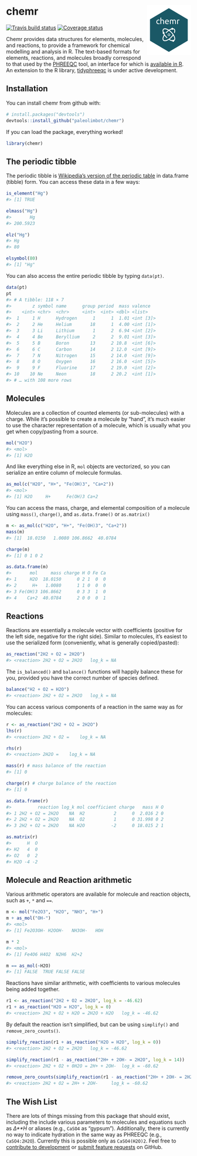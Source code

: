 
<!-- README.md is generated from README.Rmd. Please edit that file -->

# chemr <img src="man/figures/logo.png" align="right" width="120" />

[![Travis build
status](https://travis-ci.org/paleolimbot/chemr.svg?branch=master)](https://travis-ci.org/paleolimbot/chemr)
[![Coverage
status](https://codecov.io/gh/paleolimbot/chemr/branch/master/graph/badge.svg)](https://codecov.io/github/paleolimbot/chemr?branch=master)

Chemr provides data structures for elements, molecules, and reactions,
to provide a framework for chemical modelling and analysis in R. The
text-based formats for elements, reactions, and molecules broadly
correspond to that used by the
[PHREEQC](https://wwwbrr.cr.usgs.gov/projects/GWC_coupled/phreeqc/)
tool, an interface for which is [available in
R](https://cran.r-project.org/package=phreeqc). An extension to the R
library, [tidyphreeqc](https://github.com/paleolimbot/tidyphreeqc) is
under active development.

## Installation

You can install chemr from github with:

``` r
# install.packages("devtools")
devtools::install_github("paleolimbot/chemr")
```

If you can load the package, everything worked!

``` r
library(chemr)
```

## The periodic tibble

The periodic tibble is [Wikipedia’s version of the periodic
table](https://en.wikipedia.org/wiki/List_of_chemical_elements) in
data.frame (tibble) form. You can access these data in a few ways:

``` r
is_element("Hg")
#> [1] TRUE
```

``` r
elmass("Hg")
#>       Hg 
#> 200.5923
```

``` r
elz("Hg")
#> Hg 
#> 80
```

``` r
elsymbol(80)
#> [1] "Hg"
```

You can also access the entire periodic tibble by typing `data(pt)`.

``` r
data(pt)
pt
#> # A tibble: 118 × 7
#>        z symbol name      group period  mass valence  
#>    <int> <chr>  <chr>     <int>  <int> <dbl> <list>   
#>  1     1 H      Hydrogen      1      1  1.01 <int [3]>
#>  2     2 He     Helium       18      1  4.00 <int [1]>
#>  3     3 Li     Lithium       1      2  6.94 <int [2]>
#>  4     4 Be     Beryllium     2      2  9.01 <int [3]>
#>  5     5 B      Boron        13      2 10.8  <int [6]>
#>  6     6 C      Carbon       14      2 12.0  <int [9]>
#>  7     7 N      Nitrogen     15      2 14.0  <int [9]>
#>  8     8 O      Oxygen       16      2 16.0  <int [5]>
#>  9     9 F      Fluorine     17      2 19.0  <int [2]>
#> 10    10 Ne     Neon         18      2 20.2  <int [1]>
#> # … with 108 more rows
```

## Molecules

Molecules are a collection of counted elements (or sub-molecules) with a
charge. While it’s possible to create a molecule by “hand”, it’s much
easier to use the character representation of a molecule, which is
usually what you get when copy/pasting from a source.

``` r
mol("H2O")
#> <mol>
#> [1] H2O
```

And like everything else in R, `mol` objects are vectorized, so you can
serialize an entire column of molecule formulas.

``` r
as_mol(c("H2O", "H+", "Fe(OH)3", "Ca+2"))
#> <mol>
#> [1] H2O     H+      Fe(OH)3 Ca+2
```

You can access the mass, charge, and elemental composition of a molecule
using `mass()`, `charge()`, and `as.data.frame()` or `as.matrix()`

``` r
m <- as_mol(c("H2O", "H+", "Fe(OH)3", "Ca+2"))
mass(m)
#> [1]  18.0150   1.0080 106.8662  40.0784
```

``` r
charge(m)
#> [1] 0 1 0 2
```

``` r
as.data.frame(m)
#>       mol     mass charge H O Fe Ca
#> 1     H2O  18.0150      0 2 1  0  0
#> 2      H+   1.0080      1 1 0  0  0
#> 3 Fe(OH)3 106.8662      0 3 3  1  0
#> 4    Ca+2  40.0784      2 0 0  0  1
```

## Reactions

Reactions are essentially a molecule vector with coefficients (positive
for the left side, negative for the right side). Similar to molecules,
it’s easiest to use the serialized form (conveniently, what is generally
copied/pasted):

``` r
as_reaction("2H2 + O2 = 2H2O")
#> <reaction> 2H2 + O2 = 2H2O   log_k = NA
```

The `is_balanced()` and `balance()` functions will happily balance these
for you, provided you have the correct number of species defined.

``` r
balance("H2 + O2 = H2O")
#> <reaction> 2H2 + O2 = 2H2O   log_k = NA
```

You can access various components of a reaction in the same way as for
molecules:

``` r
r <- as_reaction("2H2 + O2 = 2H2O")
lhs(r)
#> <reaction> 2H2 + O2 =    log_k = NA
```

``` r
rhs(r)
#> <reaction> 2H2O =    log_k = NA
```

``` r
mass(r) # mass balance of the reaction
#> [1] 0
```

``` r
charge(r) # charge balance of the reaction
#> [1] 0
```

``` r
as.data.frame(r)
#>          reaction log_k mol coefficient charge   mass H O
#> 1 2H2 + O2 = 2H2O    NA  H2           2      0  2.016 2 0
#> 2 2H2 + O2 = 2H2O    NA  O2           1      0 31.998 0 2
#> 3 2H2 + O2 = 2H2O    NA H2O          -2      0 18.015 2 1
```

``` r
as.matrix(r)
#>      H  O
#> H2   4  0
#> O2   0  2
#> H2O -4 -2
```

## Molecule and Reaction arithmetic

Various arithmetic operators are available for molecule and reaction
objects, such as `+`, `*` and `==`.

``` r
m <- mol("Fe2O3", "H2O", "NH3", "H+")
m + as_mol("OH-")
#> <mol>
#> [1] Fe2O3OH- H2OOH-   NH3OH-   HOH
```

``` r
m * 2
#> <mol>
#> [1] Fe4O6 H4O2  N2H6  H2+2
```

``` r
m == as_mol(~H2O)
#> [1] FALSE  TRUE FALSE FALSE
```

Reactions have similar arithmetic, with coefficients to various
molecules being added together.

``` r
r1 <- as_reaction("2H2 + O2 = 2H2O", log_k = -46.62)
r1 + as_reaction("H2O = H2O", log_k = 0)
#> <reaction> 2H2 + O2 + H2O = 2H2O + H2O   log_k = -46.62
```

By default the reaction isn’t simplified, but can be using `simplify()`
and `remove_zero_counts()`.

``` r
simplify_reaction(r1 + as_reaction("H2O = H2O", log_k = 0))
#> <reaction> 2H2 + O2 = 2H2O   log_k = -46.62
```

``` r
simplify_reaction(r1 - as_reaction("2H+ + 2OH- = 2H2O", log_k = 14))
#> <reaction> 2H2 + O2 + 0H2O = 2H+ + 2OH-  log_k = -60.62
```

``` r
remove_zero_counts(simplify_reaction(r1 - as_reaction("2H+ + 2OH- = 2H2O", log_k = 14)))
#> <reaction> 2H2 + O2 = 2H+ + 2OH-     log_k = -60.62
```

## The Wish List

There are lots of things missing from this package that should exist,
including the include various parameters to molecules and equations such
as *Δ**H* or aliases (e.g., `CaSO4` as “gypsum”). Additionally, there is
currently no way to indicate hydration in the same way as PHREEQC (e.g.,
`CaSO4:2H2O`). Currently this is possible only as `CaSO4(H2O)2`. Feel
free to [contribute to
development](https://github.com/paleolimbot/chemr) or [submit feature
requests](https://github.com/paleolimbot/chemr/issues) on GitHub.
